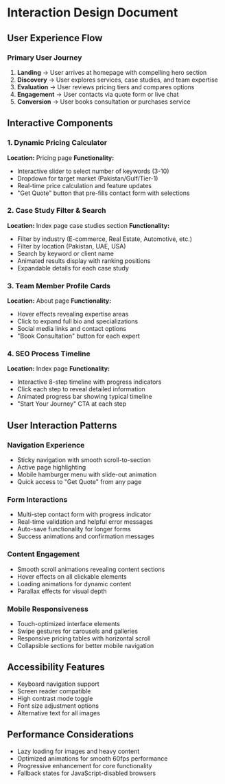 # Interaction Design Document

## User Experience Flow

### Primary User Journey
1. **Landing** → User arrives at homepage with compelling hero section
2. **Discovery** → User explores services, case studies, and team expertise
3. **Evaluation** → User reviews pricing tiers and compares options
4. **Engagement** → User contacts via quote form or live chat
5. **Conversion** → User books consultation or purchases service

## Interactive Components

### 1. Dynamic Pricing Calculator
**Location:** Pricing page
**Functionality:** 
- Interactive slider to select number of keywords (3-10)
- Dropdown for target market (Pakistan/Gulf/Tier-1)
- Real-time price calculation and feature updates
- "Get Quote" button that pre-fills contact form with selections

### 2. Case Study Filter & Search
**Location:** Index page case studies section
**Functionality:**
- Filter by industry (E-commerce, Real Estate, Automotive, etc.)
- Filter by location (Pakistan, UAE, USA)
- Search by keyword or client name
- Animated results display with ranking positions
- Expandable details for each case study

### 3. Team Member Profile Cards
**Location:** About page
**Functionality:**
- Hover effects revealing expertise areas
- Click to expand full bio and specializations
- Social media links and contact options
- "Book Consultation" button for each expert

### 4. SEO Process Timeline
**Location:** Index page
**Functionality:**
- Interactive 8-step timeline with progress indicators
- Click each step to reveal detailed information
- Animated progress bar showing typical timeline
- "Start Your Journey" CTA at each step

## User Interaction Patterns

### Navigation Experience
- Sticky navigation with smooth scroll-to-section
- Active page highlighting
- Mobile hamburger menu with slide-out animation
- Quick access to "Get Quote" from any page

### Form Interactions
- Multi-step contact form with progress indicator
- Real-time validation and helpful error messages
- Auto-save functionality for longer forms
- Success animations and confirmation messages

### Content Engagement
- Smooth scroll animations revealing content sections
- Hover effects on all clickable elements
- Loading animations for dynamic content
- Parallax effects for visual depth

### Mobile Responsiveness
- Touch-optimized interface elements
- Swipe gestures for carousels and galleries
- Responsive pricing tables with horizontal scroll
- Collapsible sections for better mobile navigation

## Accessibility Features
- Keyboard navigation support
- Screen reader compatible
- High contrast mode toggle
- Font size adjustment options
- Alternative text for all images

## Performance Considerations
- Lazy loading for images and heavy content
- Optimized animations for smooth 60fps performance
- Progressive enhancement for core functionality
- Fallback states for JavaScript-disabled browsers